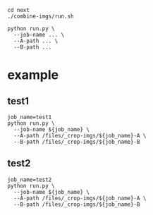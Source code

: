     cd next
    ./combine-imgs/run.sh

    python run.py \
      --job-name ... \
      --A-path ... \
      --B-path ...

# example

## test1

    job_name=test1
    python run.py \
      --job-name ${job_name} \
      --A-path /files/_crop-imgs/${job_name}-A \
      --B-path /files/_crop-imgs/${job_name}-B

## test2

    job_name=test2
    python run.py \
      --job-name ${job_name} \
      --A-path /files/_crop-imgs/${job_name}-A \
      --B-path /files/_crop-imgs/${job_name}-B
